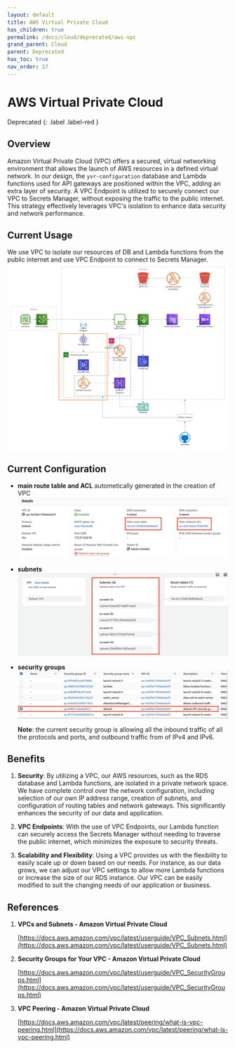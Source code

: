 ```yaml
---
layout: default
title: AWS Virtual Private Cloud
has_children: true
permalink: /docs/cloud/deprecated/aws-vpc
grand_parent: Cloud
parent: Deprecated
has_toc: true
nav_order: 17
---
```


# AWS Virtual Private Cloud

Deprecated
{: .label .label-red }

## Overview
Amazon Virtual Private Cloud (VPC) offers a secured, virtual networking environment that allows the launch of AWS resources in a defined virtual network. In our design, the `yvr-configuration` database and Lambda functions used for API gateways are positioned within the VPC, adding an extra layer of security. A VPC Endpoint is utilized to securely connect our VPC to Secrets Manager, without exposing the traffic to the public internet. This strategy effectively leverages VPC's isolation to enhance data security and network performance.

## Current Usage
We use VPC to isolate our resources of DB and Lambda functions from the public internet and use VPC Endpoint to connect to Secrets Manager.
![current_usage](../assets/vpc/vpc_current_usage.png)

## Current Configuration
- **main route table and ACL**
  autometically generated in the creation of VPC
  ![main_route_table](../assets/vpc/vpc_main_route_table.png)
  
- **subnets**
  ![subnets](../assets/vpc/vpc_subnets.png)

- **security groups**
  ![security_groups](../assets/vpc/vpc_security_groups.png)

  **Note**:
  the current security group is allowing all the inbound traffic of all the protocols and ports, and outbound traffic from of IPv4 and IPv6. 

## Benefits

1. **Security**: By utilizing a VPC, our AWS resources, such as the RDS database and Lambda functions, are isolated in a private network space. We have complete control over the network configuration, including selection of our own IP address range, creation of subnets, and configuration of routing tables and network gateways. This significantly enhances the security of our data and application.

2. **VPC Endpoints**: With the use of VPC Endpoints, our Lambda function can securely access the Secrets Manager without needing to traverse the public internet, which minimizes the exposure to security threats.

3. **Scalability and Flexibility**: Using a VPC provides us with the flexibility to easily scale up or down based on our needs. For instance, as our data grows, we can adjust our VPC settings to allow more Lambda functions or increase the size of our RDS instance. Our VPC can be easily modified to suit the changing needs of our application or business.
   

## References

1. **VPCs and Subnets - Amazon Virtual Private Cloud**

   [https://docs.aws.amazon.com/vpc/latest/userguide/VPC_Subnets.html](https://docs.aws.amazon.com/vpc/latest/userguide/VPC_Subnets.html)

2. **Security Groups for Your VPC - Amazon Virtual Private Cloud**

   [https://docs.aws.amazon.com/vpc/latest/userguide/VPC_SecurityGroups.html](https://docs.aws.amazon.com/vpc/latest/userguide/VPC_SecurityGroups.html)

3. **VPC Peering - Amazon Virtual Private Cloud**

   [https://docs.aws.amazon.com/vpc/latest/peering/what-is-vpc-peering.html](https://docs.aws.amazon.com/vpc/latest/peering/what-is-vpc-peering.html)